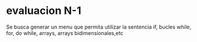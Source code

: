 # evaluacion N-1

Se busca generar un menu que permita utilizar la sentencia if, bucles while, for, do while, arrays, arrays bidimensionales,etc
